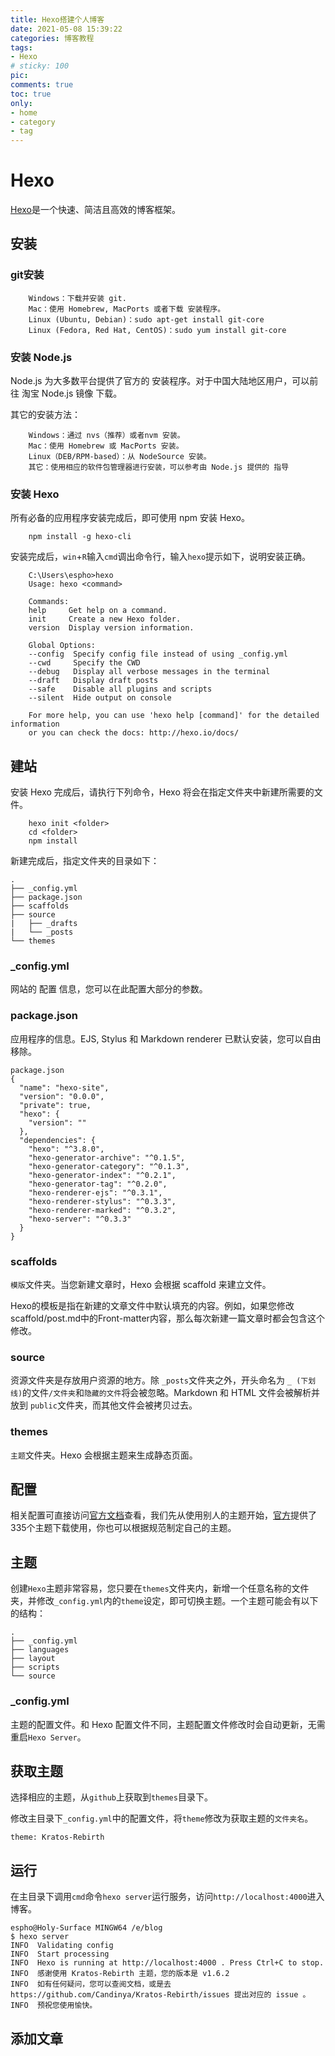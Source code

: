 ```yaml
---
title: Hexo搭建个人博客
date: 2021-05-08 15:39:22
categories: 博客教程
tags:
- Hexo
# sticky: 100
pic:
comments: true
toc: true
only:
- home
- category
- tag
---
```



# Hexo

[Hexo](https://hexo.io/zh-cn/)是一个快速、简洁且高效的博客框架。

## 安装

### git安装

```shell
    Windows：下载并安装 git.
    Mac：使用 Homebrew, MacPorts 或者下载 安装程序。
    Linux (Ubuntu, Debian)：sudo apt-get install git-core
    Linux (Fedora, Red Hat, CentOS)：sudo yum install git-core
```

### 安装 Node.js

Node.js 为大多数平台提供了官方的 安装程序。对于中国大陆地区用户，可以前往 淘宝 Node.js 镜像 下载。

其它的安装方法：

```shell
    Windows：通过 nvs（推荐）或者nvm 安装。
    Mac：使用 Homebrew 或 MacPorts 安装。
    Linux（DEB/RPM-based）：从 NodeSource 安装。
    其它：使用相应的软件包管理器进行安装，可以参考由 Node.js 提供的 指导
```

### 安装 Hexo

所有必备的应用程序安装完成后，即可使用 npm 安装 Hexo。

```shell
    npm install -g hexo-cli
```

安装完成后，`win`+`R`输入`cmd`调出命令行，输入`hexo`提示如下，说明安装正确。

```shell
    C:\Users\espho>hexo
    Usage: hexo <command>

    Commands:
    help     Get help on a command.
    init     Create a new Hexo folder.
    version  Display version information.

    Global Options:
    --config  Specify config file instead of using _config.yml
    --cwd     Specify the CWD
    --debug   Display all verbose messages in the terminal
    --draft   Display draft posts
    --safe    Disable all plugins and scripts
    --silent  Hide output on console

    For more help, you can use 'hexo help [command]' for the detailed information
    or you can check the docs: http://hexo.io/docs/
```

## 建站

安装 Hexo 完成后，请执行下列命令，Hexo 将会在指定文件夹中新建所需要的文件。

```shell
    hexo init <folder>
    cd <folder>
    npm install
```

新建完成后，指定文件夹的目录如下：

```shell
.
├── _config.yml
├── package.json
├── scaffolds
├── source
|   ├── _drafts
|   └── _posts
└── themes
```

### _config.yml

网站的 配置 信息，您可以在此配置大部分的参数。

### package.json

应用程序的信息。EJS, Stylus 和 Markdown renderer 已默认安装，您可以自由移除。

```shell
package.json
{
  "name": "hexo-site",
  "version": "0.0.0",
  "private": true,
  "hexo": {
    "version": ""
  },
  "dependencies": {
    "hexo": "^3.8.0",
    "hexo-generator-archive": "^0.1.5",
    "hexo-generator-category": "^0.1.3",
    "hexo-generator-index": "^0.2.1",
    "hexo-generator-tag": "^0.2.0",
    "hexo-renderer-ejs": "^0.3.1",
    "hexo-renderer-stylus": "^0.3.3",
    "hexo-renderer-marked": "^0.3.2",
    "hexo-server": "^0.3.3"
  }
}
```

### scaffolds

`模版`文件夹。当您新建文章时，Hexo 会根据 scaffold 来建立文件。

Hexo的模板是指在新建的文章文件中默认填充的内容。例如，如果您修改scaffold/post.md中的Front-matter内容，那么每次新建一篇文章时都会包含这个修改。

### source

资源文件夹是存放用户资源的地方。除 `_posts`文件夹之外，开头命名为 `_ (下划线)`的文件`/文件夹`和`隐藏的文件`将会被忽略。Markdown 和 HTML 文件会被解析并放到 `public`文件夹，而其他文件会被拷贝过去。

### themes

`主题`文件夹。Hexo 会根据主题来生成静态页面。

## 配置

相关配置可直接访问[官方文档](https://hexo.io/zh-cn/docs/configuration)查看，我们先从使用别人的主题开始，[官方](https://hexo.io/themes/)提供了335个主题下载使用，你也可以根据规范制定自己的主题。

## 主题

创建`Hexo`主题非常容易，您只要在`themes`文件夹内，新增一个任意名称的文件夹，并修改`_config.yml`内的`theme`设定，即可切换主题。一个主题可能会有以下的结构：

```shell
.
├── _config.yml
├── languages
├── layout
├── scripts
└── source
```

### _config.yml

主题的配置文件。和 Hexo 配置文件不同，主题配置文件修改时会自动更新，无需重启`Hexo Server`。

## 获取主题

选择相应的主题，从`github`上获取到`themes`目录下。

修改主目录下`_config.yml`中的配置文件，将`theme`修改为获取主题的`文件夹名`。

```shell
theme: Kratos-Rebirth
```

## 运行

在主目录下调用`cmd`命令`hexo server`运行服务，访问`http://localhost:4000`进入博客。

```shell
espho@Holy-Surface MINGW64 /e/blog
$ hexo server
INFO  Validating config
INFO  Start processing
INFO  Hexo is running at http://localhost:4000 . Press Ctrl+C to stop.
INFO  感谢使用 Kratos-Rebirth 主题，您的版本是 v1.6.2
INFO  如有任何疑问，您可以查阅文档，或是去 https://github.com/Candinya/Kratos-Rebirth/issues 提出对应的 issue 。
INFO  预祝您使用愉快。
```

## 添加文章

